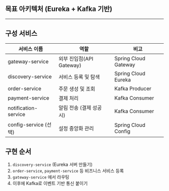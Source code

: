 ## 목표 아키텍처 (Eureka + Kafka 기반)

---

## 구성 서비스

| 서비스 이름               | 역할                  | 비고                   |
|----------------------|---------------------|----------------------|
| gateway-service      | 외부 진입점(API Gateway) | Spring Cloud Gateway |
| discovery-service    | 서비스 등록 및 탐색         | Spring Cloud Eureka  |
| order-service        | 주문 생성 및 조회          | Kafka Producer       |
| payment-service      | 결제 처리               | Kafka Consumer       |
| notification-service | 알림 전송 (결제 성공 시)     | Kafka Consumer       |
| config-service (선택)  | 설정 중앙화 관리           | Spring Cloud Config  |


## 구현 순서

1. `discovery-service` (Eureka 서버 만들기)
2. `order-service`, `payment-service` 등 비즈니스 서비스 등록
3. `gateway-service` 에서 라우팅
4. 이후에 Kafka로 이벤트 기반 통신 붙이기